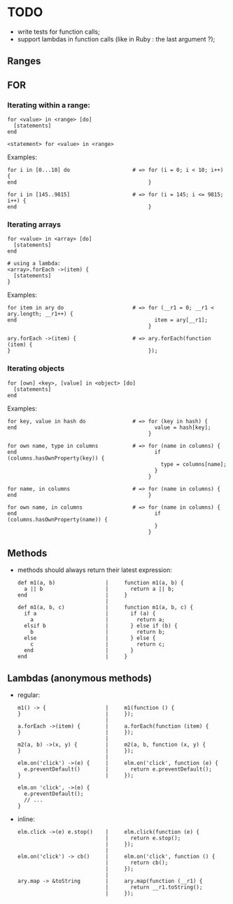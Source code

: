 # TODO

- write tests for function calls;
- support lambdas in function calls (like in Ruby : the last argument ?);

## Ranges

## FOR

### Iterating within a range:

    for <value> in <range> [do]
      [statements]
    end
    
    <statement> for <value> in <range>

Examples:

    for i in [0...10] do                    # => for (i = 0; i < 10; i++) {
    end                                          }

    for i in [145..9815]                    # => for (i = 145; i <= 9815; i++) {
    end                                          }

### Iterating arrays

    for <value> in <array> [do]
      [statements]
    end

    # using a lambda:
    <array>.forEach ->(item) {
      [statements]
    }

Examples:

    for item in ary do                      # => for (__r1 = 0; __r1 < ary.length; __r1++) {
    end                                            item = ary[__r1];
                                                 }

    ary.forEach ->(item) {                  # => ary.forEach(function (item) {
    }                                            });

### Iterating objects

    for [own] <key>, [value] in <object> [do]
      [statements]
    end

Examples:

    for key, value in hash do               # => for (key in hash) {
    end                                            value = hash[key];
                                                 }

    for own name, type in columns           # => for (name in columns) {
    end                                            if (columns.hasOwnProperty(key)) {
                                                     type = columns[name];
                                                   }
                                                 }

    for name, in columns                    # => for (name in columns) {
    end                                          }

    for own name, in columns                # => for (name in columns) {
    end                                            if (columns.hasOwnProperty(name)) {
                                                   }
                                                 }


## Methods

- methods should always return their latest expression:

      def m1(a, b)                |     function m1(a, b) {
        a || b                    |       return a || b;
      end                         |     }
                                  |
      def m1(a, b, c)             |     function m1(a, b, c) {
        if a                      |       if (a) {
          a                       |         return a;
        elsif b                   |       } else if (b) {
          b                       |         return b;
        else                      |       } else {
          c                       |         return c;
        end                       |       }
      end                         |     }

## Lambdas (anonymous methods)

- regular:

      m1() -> {                   |     m1(function () {
      }                           |     });
                                  |
      a.forEach ->(item) {        |     a.forEach(function (item) {
      }                           |     });
                                  |
      m2(a, b) ->(x, y) {         |     m2(a, b, function (x, y) {
      }                           |     });
                                  |
      elm.on('click') ->(e) {     |     elm.on('click', function (e) {
        e.preventDefault()        |       return e.preventDefault();
      }                           |     });

      elm.on 'click', ->(e) {
        e.preventDefault();
        // ...
      }

- inline:

      elm.click ->(e) e.stop()    |     elm.click(function (e) {
                                  |       return e.stop();
                                  |     });
                                  |
      elm.on('click') -> cb()     |     elm.on('click', function () {
                                  |       return cb();
                                  |     });
                                  |
      ary.map -> &toString        |     ary.map(function (__r1) {
                                  |       return __r1.toString();
                                  |     });


